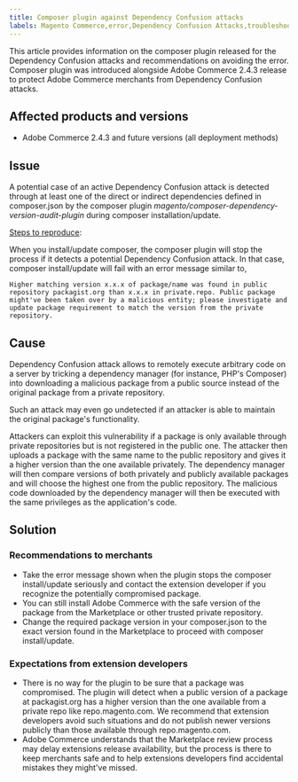 ```yaml
---
title: Composer plugin against Dependency Confusion attacks
labels: Magento Commerce,error,Dependency Confusion Attacks,troubleshooting,Adobe Commerce 2.4.3,Composer plugin,cloud infrastructure,on-premises,Magento Commerce Cloud
---
```


This article provides information on the composer plugin released for the Dependency Confusion attacks and recommendations on avoiding the error. Composer plugin was introduced alongside Adobe Commerce 2.4.3 release to protect Adobe Commerce merchants from Dependency Confusion attacks.

## Affected products and versions

* Adobe Commerce 2.4.3 and future versions (all deployment methods)

## Issue

A potential case of an active Dependency Confusion attack is detected through at least one of the direct or indirect dependencies defined in composer.json by the composer plugin *magento/composer-dependency-version-audit-plugin* during composer installation/update.

<ins>Steps to reproduce</ins>:

When you install/update composer, the composer plugin will stop the process if it detects a potential Dependency Confusion attack. In that case, composer install/update will fail with an error message similar to,

`Higher matching version x.x.x of package/name was found in public repository packagist.org than x.x.x in private.repo. Public package might've been taken over by a malicious entity; please investigate and update package requirement to match the version from the private repository.`

## Cause

Dependency Confusion attack allows to remotely execute arbitrary code on a server by tricking a dependency manager (for instance, PHP's Composer) into downloading a malicious package from a public source instead of the original package from a private repository.

Such an attack may even go undetected if an attacker is able to maintain the original package's functionality.

Attackers can exploit this vulnerability if a package is only available through private repositories but is not registered in the public one. The attacker then uploads a package with the same name to the public repository and gives it a higher version than the one available privately. The dependency manager will then compare versions of both privately and publicly available packages and will choose the highest one from the public repository. The malicious code downloaded by the dependency manager will then be executed with the same privileges as the application's code.

## Solution

### Recommendations to merchants

* Take the error message shown when the plugin stops the composer install/update seriously and contact the extension developer if you recognize the potentially compromised package.
* You can still install Adobe Commerce with the safe version of the package from the Marketplace or other trusted private repository.
* Change the required package version in your composer.json to the exact version found in the Marketplace to proceed with composer install/update.

### Expectations from extension developers

* There is no way for the plugin to be sure that a package was compromised. The plugin will detect when a public version of a package at packagist.org has a higher version than the one available from a private repo like repo.magento.com. We recommend that extension developers avoid such situations and do not publish newer versions publicly than those available through repo.magento.com.
* Adobe Commerce understands that the Marketplace review process may delay extensions release availability, but the process is there to keep merchants safe and to help extensions developers find accidental mistakes they might've missed.
